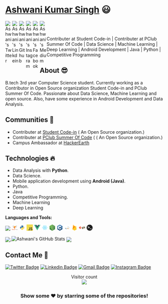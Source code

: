  # <a href="https://www.linkedin.com/in/Luis Egusquiza/">Ashwani Kumar Singh</a> :smiley:
 
 <a href="https://twitter.com/ashwanisng">
  <img align="left" alt="Ashwani's Twitter" width="22px" src="https://cdn.jsdelivr.net/npm/simple-icons@v3/icons/twitter.svg" />
</a>
<a href="https://linkedin.com/in/ashwanisng">
  <img align="left" alt="Ashwani's Linkdein" width="22px" src="https://cdn.jsdelivr.net/npm/simple-icons@v3/icons/linkedin.svg" />
</a>
<a href="https://github.com/ashwanisng">
  <img align="left" alt="Ashwani's Github" width="22px" src="https://cdn.jsdelivr.net/npm/simple-icons@v3/icons/github.svg" />
</a>
<a href="https://instagram.com/ashwanisng">
  <img align="left" alt="Ashwani's Instagram" width="22px" src="https://cdn.jsdelivr.net/npm/simple-icons@v3/icons/instagram.svg" />
</a>
<a href="https://www.facebook.com/ashwani1406">
  <img align="left" alt="Ashwani's Facebook" width="22px" src="https://cdn.jsdelivr.net/npm/simple-icons@v3/icons/facebook.svg" />
</a>
<a href="https://medium.com/@ashwanisng">
  <img align="left" alt="Ashwani's Medium" width="22px" src="https://cdn.jsdelivr.net/npm/simple-icons@v3/icons/medium.svg" />
</a>

<br/>
<br/>

Contributer at Student Code-in | Contributer at PClub Summer Of Code | Data Science | Machine Learning | Deep Learning | Android Development | Java | Python | Competitive Programming

## About :sunglasses:
B.tech 3rd year Computer Science student. Currently working as a Contributor in Open Source organization Student Code-in and PClub Summer Of Code. Passionate about Data Science, Machine Learning and open source. Also, have some experience in Android Development and Data Analysis.

## Communities :dancers:
- Contributer at [Student Code-in](https://scodein.tech/) ( An Open Source organization.)
- Contributer at [PClub Summer Of Code](http://pclubsummerofcode.in/) ( ( An Open Source organization.)
- Campus Ambassador at [HackerEarth](https://www.hackerearth.com/challenges/)

## Technologies :fire:
- Data Analysis with **Python**.
- Data Science.
- Mobile application development using **Android (Java)**.
- Python.
- Java
- Competitive Programming.
- Machine Learning
- Deep Learning

**Languages and Tools:**  

<code><img height="20" src="https://pytorch.org/assets/images/pytorch-logo.png"></code>
<code><img height="20" src="https://raw.githubusercontent.com/github/explore/80688e429a7d4ef2fca1e82350fe8e3517d3494d/topics/tensorflow/tensorflow.png"></code>
<code><img height="20" src="https://raw.githubusercontent.com/github/explore/80688e429a7d4ef2fca1e82350fe8e3517d3494d/topics/python/python.png"></code>
<code><img height="20" src="https://raw.githubusercontent.com/github/explore/80688e429a7d4ef2fca1e82350fe8e3517d3494d/topics/javascript/javascript.png"></code>
<code><img height="20" src="https://raw.githubusercontent.com/github/explore/80688e429a7d4ef2fca1e82350fe8e3517d3494d/topics/vue/vue.png"></code>
<code><img height="20" src="https://raw.githubusercontent.com/github/explore/80688e429a7d4ef2fca1e82350fe8e3517d3494d/topics/react/react.png"></code>
<code><img height="20" src="https://raw.githubusercontent.com/github/explore/80688e429a7d4ef2fca1e82350fe8e3517d3494d/topics/nodejs/nodejs.png"></code>
<code><img height="20" src="https://raw.githubusercontent.com/github/explore/80688e429a7d4ef2fca1e82350fe8e3517d3494d/topics/cpp/cpp.png"></code>
<code><img height="20" src="https://raw.githubusercontent.com/github/explore/80688e429a7d4ef2fca1e82350fe8e3517d3494d/topics/mysql/mysql.png"></code>
<code><img height="20" src="https://raw.githubusercontent.com/github/explore/80688e429a7d4ef2fca1e82350fe8e3517d3494d/topics/firebase/firebase.png"></code>
<code><img height="20" src="https://raw.githubusercontent.com/github/explore/80688e429a7d4ef2fca1e82350fe8e3517d3494d/topics/git/git.png"></code>
<code><img height="20" src="https://raw.githubusercontent.com/github/explore/80688e429a7d4ef2fca1e82350fe8e3517d3494d/topics/terminal/terminal.png"></code>


<a href="https://github.com/ashwanisng">
  <img align="center" src="https://github-readme-stats.vercel.app/api/top-langs/?username=ashwanisng&theme=radical&hide=glsl,python" />
</a>

<img src="https://github-readme-stats.vercel.app/api?username=ashwanisng&&show_icons=true&theme=radical&line_height=27&v=5" alt="Ashwani's GitHub Stats" />


<a href="https://github.com/ashwanisng/Covid-19-Data-Analysis">
  <!-- Change the `github-readme-stats.anuraghazra1.vercel.app` to `github-readme-stats.vercel.app`  -->
  <img align="center" src="https://github-readme-stats.vercel.app/api/pin/?username=ashwanisng&repo=Covid-19-Data-Analysis&theme=radical" />
</a>    


##  Contact Me :speech_balloon:
[![Twitter Badge](https://img.shields.io/badge/-@ashwanisng-1ca0f1?style=flat-square&labelColor=1ca0f1&logo=twitter&logoColor=white&link=https://twitter.com/ashwanisng)](https://twitter.com/ashwanisng) [![Linkedin Badge](https://img.shields.io/badge/-ashwanisng-blue?style=flat-square&logo=Linkedin&logoColor=white&link=https://www.linkedin.com/in/ashwanisng/)](https://www.linkedin.com/in/ashwanisng/) [![Gmail Badge](https://img.shields.io/badge/-ashwanicena5@gmail.com-c14438?style=flat-square&logo=Gmail&logoColor=white&link=mailto:ashwanicena5@gmail.com)](mailto:ashwanicena5@gmail.com) [![Instagram Badge](https://img.shields.io/badge/-@ashwanisng-e4405f?style=flat-square&labelColor=f94877&logo=instagram&logoColor=white&link=https://www.instagram.com/ashwanisng/)](https://www.instagram.com/ashwanisng/)

<p align="center"> 
  Visitor count<br>
  <img src="https://profile-counter.glitch.me/ashwanisng/count.svg" />
</p>


<div align="center">

### Show some ❤️ by starring some of the repositories!

</div>
